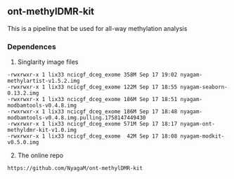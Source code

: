 ## ont-methylDMR-kit
This is a pipeline that be used for all-way methylation analysis

### Dependences 
1. Singlarity image files
```
-rwxrwxr-x 1 lix33 ncicgf_dceg_exome 358M Sep 17 19:02 nyagam-methylartist-v1.5.2.img
-rwxrwxr-x 1 lix33 ncicgf_dceg_exome 122M Sep 17 18:55 nyagam-seaborn-0.13.2.img
-rwxrwxr-x 1 lix33 ncicgf_dceg_exome 186M Sep 17 18:51 nyagam-modbamtools-v0.4.8.img
-rwxrwxr-x 1 lix33 ncicgf_dceg_exome 186M Sep 17 18:48 nyagam-modbamtools-v0.4.8.img.pulling.1758147449430
-rwxrwxr-x 1 lix33 ncicgf_dceg_exome 571M Sep 17 18:17 nyagam-ont-methyldmr-kit-v1.0.img
-rwxrwxr-x 1 lix33 ncicgf_dceg_exome  42M Sep 17 18:08 nyagam-modkit-v0.5.0.img
```
2. The online repo
```
https://github.com/NyagaM/ont-methylDMR-kit
```
